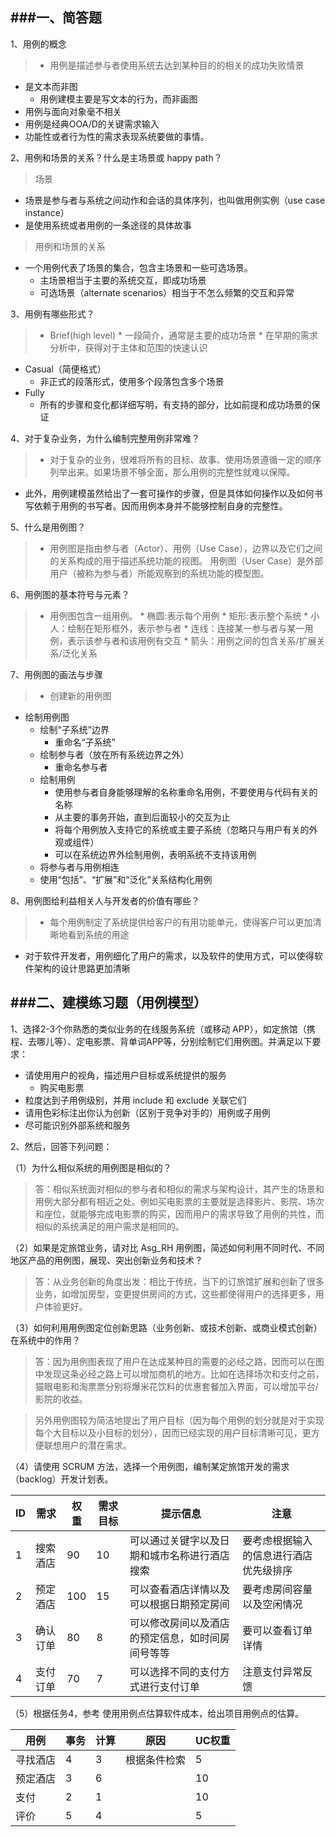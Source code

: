 ###一、简答题
----
1、用例的概念
>* 用例是描述参与者使用系统去达到某种目的的相关的成功失败情景
* 是文本而非图
   *  用例建模主要是写文本的行为，而非画图
* 用例与面向对象毫不相关
* 用例是经典OOA/D的关键需求输入
* 功能性或者行为性的需求表现系统要做的事情。

2、用例和场景的关系？什么是主场景或 happy path？
>场景
* 场景是参与者与系统之间动作和会话的具体序列，也叫做用例实例（use case instance）
* 是使用系统或者用例的一条途径的具体故事

>用例和场景的关系
* 一个用例代表了场景的集合，包含主场景和一些可选场景。
     * 主场景相当于主要的系统交互，即成功场景
     * 可选场景（alternate scenarios）相当于不怎么频繁的交互和异常

3、用例有哪些形式？
>* Brief(high level)
     * 一段简介，通常是主要的成功场景
     * 在早期的需求分析中，获得对于主体和范围的快速认识
* Casual（简便格式）
     * 非正式的段落形式，使用多个段落包含多个场景
* Fully
     * 所有的步骤和变化都详细写明，有支持的部分，比如前提和成功场景的保证

4、对于复杂业务，为什么编制完整用例非常难？
>* 对于复杂的业务，很难将所有的目标、故事、使用场景遵循一定的顺序列举出来。如果场景不够全面，那么用例的完整性就难以保障。
* 此外，用例建模虽然给出了一套可操作的步骤，但是具体如何操作以及如何书写依赖于用例的书写者。因而用例本身并不能够控制自身的完整性。

5、什么是用例图？
>* 用例图是指由参与者（Actor）、用例（Use Case），边界以及它们之间的关系构成的用于描述系统功能的视图。 用例图（User Case）是外部用户（被称为参与者）所能观察到的系统功能的模型图。

6、用例图的基本符号与元素？
>* 用例图包含一组用例。
    * 椭圆:表示每个用例
    * 矩形:表示整个系统
    * 小人：绘制在矩形框外，表示参与者
    * 连线：连接某一参与者与某一用例，表示该参与者和该用例有交互
    * 箭头：用例之间的包含关系/扩展关系/泛化关系

7、用例图的画法与步骤
>* 创建新的用例图
* 绘制用例图
    * 绘制“子系统”边界
         * 重命名“子系统”
    * 绘制参与者（放在所有系统边界之外）
         * 重命名参与者
    * 绘制用例
         * 使用参与者自身能够理解的名称重命名用例，不要使用与代码有关的名称
         * 从主要的事务开始，直到后面较小的交互为止
         * 将每个用例放入支持它的系统或主要子系统（忽略只与用户有关的外观或组件）
         * 可以在系统边界外绘制用例，表明系统不支持该用例
    * 将参与者与用例相连
    * 使用“包括”、“扩展”和“泛化”关系结构化用例

8、用例图给利益相关人与开发者的价值有哪些？
>* 每个用例制定了系统提供给客户的有用功能单元，使得客户可以更加清晰地看到系统的用途
* 对于软件开发者，用例细化了用户的需求，以及软件的使用方式，可以使得软件架构的设计思路更加清晰

###二、建模练习题（用例模型）
------
1、选择2-3个你熟悉的类似业务的在线服务系统（或移动 APP），如定旅馆（携程、去哪儿等）、定电影票、背单词APP等，分别绘制它们用例图。并满足以下要求：

* 请使用用户的视角，描述用户目标或系统提供的服务
     * 购买电影票
* 粒度达到子用例级别，并用 include 和 exclude 关联它们
* 请用色彩标注出你认为创新（区别于竞争对手的）用例或子用例
* 尽可能识别外部系统和服务

2、然后，回答下列问题：

（1）为什么相似系统的用例图是相似的？
>答：相似系统面对相似的参与者和相似的需求与架构设计，其产生的场景和用例大部分都有相近之处。例如买电影票的主要就是选择影片、影院、场次和座位，就能够完成电影票的购买，因而用户的需求导致了用例的共性，而相似的系统满足的用户需求是相同的。

（2）如果是定旅馆业务，请对比 Asg_RH 用例图，简述如何利用不同时代、不同地区产品的用例图，展现、突出创新业务和技术？
>答：从业务创新的角度出发：相比于传统，当下的订旅馆扩展和创新了很多业务，如增加房型，变更提供房间的方式，这些都使得用户的选择更多，用户体验更好。

（3）如何利用用例图定位创新思路（业务创新、或技术创新、或商业模式创新）在系统中的作用？
>答：因为用例图表现了用户在达成某种目的需要的必经之路，因而可以在图中发现这条必经之路上可以增加商机的地方。比如在选择场次和支付之前，猫眼电影和淘票票分别将爆米花饮料的优惠套餐加入界面，可以增加平台/影院的收益。

>另外用例图较为简洁地提出了用户目标（因为每个用例的划分就是对于实现每个大目标以及小目标的划分），因而已经实现的用户目标清晰可见，更方便联想用户的潜在需求。

（4）请使用 SCRUM 方法，选择一个用例图，编制某定旅馆开发的需求（backlog）开发计划表。

| ID| 需求    |权重  |需求目标 |提示信息    |注意|
| --| ------- | ----|---------|-----------|-----|
| 1 | 搜索酒店 | 90  | 10     |可以通过关键字以及日期和城市名称进行酒店搜索|要考虑根据输入的信息进行酒店优先级排序|
| 2 | 预定酒店 | 100 | 15     |可以查看酒店详情以及可以根据日期预定房间|要考虑房间容量以及空闲情况|
| 3 | 确认订单 | 80  | 8      |可以修改房间以及酒店的预定信息，如时间房间号等等|要可以查看订单详情|
| 4 | 支付订单 | 70  | 7      |可以选择不同的支付方式进行支付订单|注意支付异常反馈|

（5）根据任务4，参考 使用用例点估算软件成本，给出项目用例点的估算。

 | 用例 |事务|计算|原因|UC权重|
 | ----|---|----|----|----|
 | 寻找酒店|4|3| 根据条件检索|5|
 | 预定酒店|3|6| |10|
 | 支付|2|1| |10|
 | 评价|5|4| |5|
